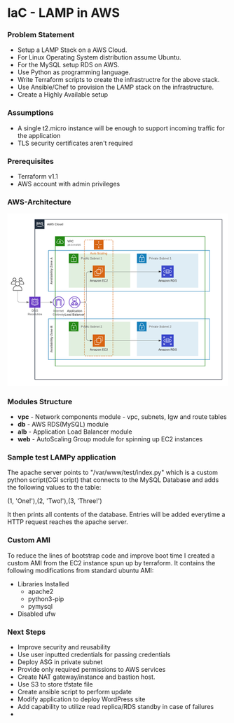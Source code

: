 # IaC - LAMP in AWS

### Problem Statement

* Setup a LAMP Stack on a AWS Cloud.
* For Linux Operating System distribution assume Ubuntu.
* For the MySQL setup RDS on AWS.
* Use Python as programming language.
* Write Terraform scripts to create the infrastructre for the above stack.
* Use Ansible/Chef to provision the LAMP stack on the infrastructure.
* Create a Highly Available setup

### Assumptions

* A single t2.micro instance will be enough to support incoming traffic for the application
* TLS security certificates aren't required

### Prerequisites 
* Terraform v1.1
* AWS account with admin privileges

### **AWS-Architecture**
![alt text](AWS-Architecture.png?raw=true)

### Modules Structure

* **vpc** - Network components module - vpc, subnets, Igw and route tables
* **db** - AWS RDS(MySQL) module
* **alb** - Application Load Balancer module 
* **web** - AutoScaling Group module for spinning up EC2 instances 

### Sample test LAMPy application

The apache server points to "/var/www/test/index.py" which is a custom python script(CGI script) that connects to the MySQL Database and adds the following values to the table:

(1, 'One!'),(2, 'Two!'),(3, 'Three!')

It then prints all contents of the database. Entries will be added everytime a HTTP request reaches the apache server. 

### Custom AMI

To reduce the lines of bootstrap code and improve boot time I created a custom AMI from the EC2 instance spun up by terraform. It contains the following modifications from standard ubuntu AMI:
* Libraries Installed
  * apache2
  * python3-pip
  * pymysql
* Disabled ufw

### Next Steps

* Improve security and reusability 
 * Use user inputted credentials for passing credentials
 * Deploy ASG in private subnet
 * Provide only required permissions to AWS services
* Create NAT gateway/instance and bastion host. 
* Use S3 to store tfstate file 
* Create ansible script to perform update
* Modify application to deploy WordPress site
* Add capability to utilize read replica/RDS standby in case of failures
* 
